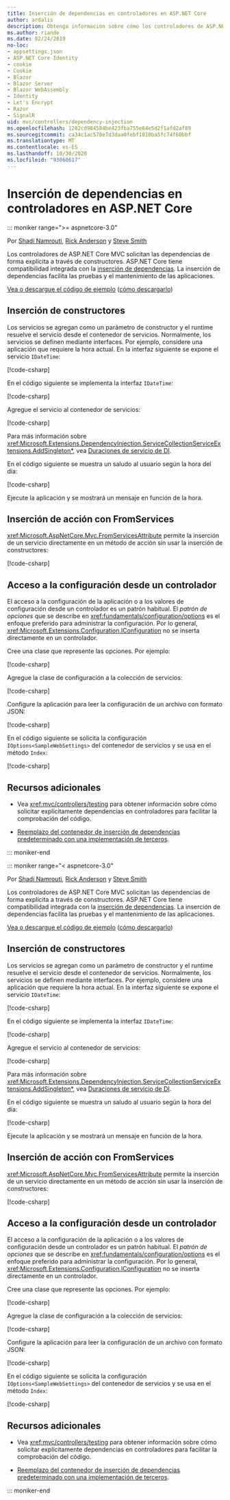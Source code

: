 ```yaml
---
title: Inserción de dependencias en controladores en ASP.NET Core
author: ardalis
description: Obtenga información sobre cómo los controladores de ASP.NET Core MVC solicitan sus dependencias explícitamente a través de sus constructores por medio de la inserción de dependencias en ASP.NET Core.
ms.author: riande
ms.date: 02/24/2019
no-loc:
- appsettings.json
- ASP.NET Core Identity
- cookie
- Cookie
- Blazor
- Blazor Server
- Blazor WebAssembly
- Identity
- Let's Encrypt
- Razor
- SignalR
uid: mvc/controllers/dependency-injection
ms.openlocfilehash: 1282cd984584be423fba755e64e5d2f1afd2af89
ms.sourcegitcommit: ca34c1ac578e7d3daa0febf1810ba5fc74f60bbf
ms.translationtype: MT
ms.contentlocale: es-ES
ms.lasthandoff: 10/30/2020
ms.locfileid: "93060617"
---
```

# <a name="dependency-injection-into-controllers-in-aspnet-core"></a>Inserción de dependencias en controladores en ASP.NET Core

::: moniker range=">= aspnetcore-3.0"

Por [Shadi Namrouti](https://github.com/shadinamrouti), [Rick Anderson](https://twitter.com/RickAndMSFT) y [Steve Smith](https://github.com/ardalis)

Los controladores de ASP.NET Core MVC solicitan las dependencias de forma explícita a través de constructores. ASP.NET Core tiene compatibilidad integrada con la [inserción de dependencias](xref:fundamentals/dependency-injection). La inserción de dependencias facilita las pruebas y el mantenimiento de las aplicaciones.

[Vea o descargue el código de ejemplo](https://github.com/dotnet/AspNetCore.Docs/tree/master/aspnetcore/mvc/controllers/dependency-injection/sample) ([cómo descargarlo](xref:index#how-to-download-a-sample))

## <a name="constructor-injection"></a>Inserción de constructores

Los servicios se agregan como un parámetro de constructor y el runtime resuelve el servicio desde el contenedor de servicios. Normalmente, los servicios se definen mediante interfaces. Por ejemplo, considere una aplicación que requiere la hora actual. En la interfaz siguiente se expone el servicio `IDateTime`:

[!code-csharp[](dependency-injection/3.1sample/ControllerDI/Interfaces/IDateTime.cs?name=snippet)]

En el código siguiente se implementa la interfaz `IDateTime`:

[!code-csharp[](dependency-injection/3.1sample/ControllerDI/Services/SystemDateTime.cs?name=snippet)]

Agregue el servicio al contenedor de servicios:

[!code-csharp[](dependency-injection/3.1sample/ControllerDI/Startup1.cs?name=snippet&highlight=3)]

Para más información sobre <xref:Microsoft.Extensions.DependencyInjection.ServiceCollectionServiceExtensions.AddSingleton*>, vea [Duraciones de servicio de DI](xref:fundamentals/dependency-injection#service-lifetimes).

En el código siguiente se muestra un saludo al usuario según la hora del día:

[!code-csharp[](dependency-injection/3.1sample/ControllerDI/Controllers/HomeController.cs?name=snippet)]

Ejecute la aplicación y se mostrará un mensaje en función de la hora.

## <a name="action-injection-with-fromservices"></a>Inserción de acción con FromServices

<xref:Microsoft.AspNetCore.Mvc.FromServicesAttribute> permite la inserción de un servicio directamente en un método de acción sin usar la inserción de constructores:

[!code-csharp[](dependency-injection/3.1sample/ControllerDI/Controllers/HomeController.cs?name=snippet2)]

## <a name="access-settings-from-a-controller"></a>Acceso a la configuración desde un controlador

El acceso a la configuración de la aplicación o a los valores de configuración desde un controlador es un patrón habitual. El *patrón de opciones* que se describe en <xref:fundamentals/configuration/options> es el enfoque preferido para administrar la configuración. Por lo general, <xref:Microsoft.Extensions.Configuration.IConfiguration> no se inserta directamente en un controlador.

Cree una clase que represente las opciones. Por ejemplo:

[!code-csharp[](dependency-injection/3.1sample/ControllerDI/Models/SampleWebSettings.cs?name=snippet)]

Agregue la clase de configuración a la colección de servicios:

[!code-csharp[](dependency-injection/3.1sample/ControllerDI/Startup.cs?highlight=4&name=snippet1)]

Configure la aplicación para leer la configuración de un archivo con formato JSON:

[!code-csharp[](dependency-injection/3.1sample/ControllerDI/Program.cs?name=snippet&range=10-15)]

En el código siguiente se solicita la configuración `IOptions<SampleWebSettings>` del contenedor de servicios y se usa en el método `Index`:

[!code-csharp[](dependency-injection/3.1sample/ControllerDI/Controllers/SettingsController.cs?name=snippet)]

## <a name="additional-resources"></a>Recursos adicionales

* Vea <xref:mvc/controllers/testing> para obtener información sobre cómo solicitar explícitamente dependencias en controladores para facilitar la comprobación del código.

* [Reemplazo del contenedor de inserción de dependencias predeterminado con una implementación de terceros](xref:fundamentals/dependency-injection#default-service-container-replacement).

::: moniker-end

::: moniker range="< aspnetcore-3.0"

Por [Shadi Namrouti](https://github.com/shadinamrouti), [Rick Anderson](https://twitter.com/RickAndMSFT) y [Steve Smith](https://github.com/ardalis)

Los controladores de ASP.NET Core MVC solicitan las dependencias de forma explícita a través de constructores. ASP.NET Core tiene compatibilidad integrada con la [inserción de dependencias](xref:fundamentals/dependency-injection). La inserción de dependencias facilita las pruebas y el mantenimiento de las aplicaciones.

[Vea o descargue el código de ejemplo](https://github.com/dotnet/AspNetCore.Docs/tree/master/aspnetcore/mvc/controllers/dependency-injection/sample) ([cómo descargarlo](xref:index#how-to-download-a-sample))

## <a name="constructor-injection"></a>Inserción de constructores

Los servicios se agregan como un parámetro de constructor y el runtime resuelve el servicio desde el contenedor de servicios. Normalmente, los servicios se definen mediante interfaces. Por ejemplo, considere una aplicación que requiere la hora actual. En la interfaz siguiente se expone el servicio `IDateTime`:

[!code-csharp[](dependency-injection/sample/ControllerDI/Interfaces/IDateTime.cs?name=snippet)]

En el código siguiente se implementa la interfaz `IDateTime`:

[!code-csharp[](dependency-injection/sample/ControllerDI/Services/SystemDateTime.cs?name=snippet)]

Agregue el servicio al contenedor de servicios:

[!code-csharp[](dependency-injection/sample/ControllerDI/Startup1.cs?name=snippet&highlight=3)]

Para más información sobre <xref:Microsoft.Extensions.DependencyInjection.ServiceCollectionServiceExtensions.AddSingleton*>, vea [Duraciones de servicio de DI](xref:fundamentals/dependency-injection#service-lifetimes).

En el código siguiente se muestra un saludo al usuario según la hora del día:

[!code-csharp[](dependency-injection/sample/ControllerDI/Controllers/HomeController.cs?name=snippet)]

Ejecute la aplicación y se mostrará un mensaje en función de la hora.

## <a name="action-injection-with-fromservices"></a>Inserción de acción con FromServices

<xref:Microsoft.AspNetCore.Mvc.FromServicesAttribute> permite la inserción de un servicio directamente en un método de acción sin usar la inserción de constructores:

[!code-csharp[](dependency-injection/sample/ControllerDI/Controllers/HomeController.cs?name=snippet2)]

## <a name="access-settings-from-a-controller"></a>Acceso a la configuración desde un controlador

El acceso a la configuración de la aplicación o a los valores de configuración desde un controlador es un patrón habitual. El *patrón de opciones* que se describe en <xref:fundamentals/configuration/options> es el enfoque preferido para administrar la configuración. Por lo general, <xref:Microsoft.Extensions.Configuration.IConfiguration> no se inserta directamente en un controlador.

Cree una clase que represente las opciones. Por ejemplo:

[!code-csharp[](dependency-injection/sample/ControllerDI/Models/SampleWebSettings.cs?name=snippet)]

Agregue la clase de configuración a la colección de servicios:

[!code-csharp[](dependency-injection/sample/ControllerDI/Startup.cs?highlight=4&name=snippet1)]

Configure la aplicación para leer la configuración de un archivo con formato JSON:

[!code-csharp[](dependency-injection/sample/ControllerDI/Program.cs?name=snippet&range=10-15)]

En el código siguiente se solicita la configuración `IOptions<SampleWebSettings>` del contenedor de servicios y se usa en el método `Index`:

[!code-csharp[](dependency-injection/sample/ControllerDI/Controllers/SettingsController.cs?name=snippet)]

## <a name="additional-resources"></a>Recursos adicionales

* Vea <xref:mvc/controllers/testing> para obtener información sobre cómo solicitar explícitamente dependencias en controladores para facilitar la comprobación del código.

* [Reemplazo del contenedor de inserción de dependencias predeterminado con una implementación de terceros](xref:fundamentals/dependency-injection#default-service-container-replacement).

::: moniker-end